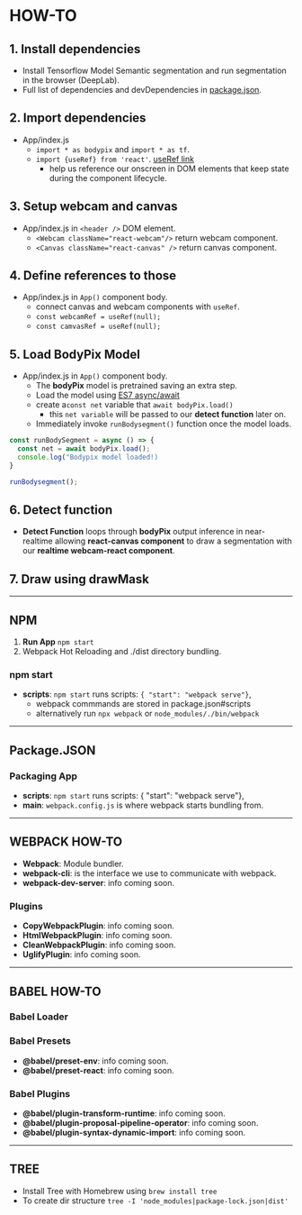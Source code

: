 # HOW-TO

## **1.** Install dependencies

- Install Tensorflow Model Semantic segmentation and run segmentation in the browser (DeepLab).
- Full list of dependencies and devDependencies in [package.json]().

## **2.** Import dependencies

- App/index.js
  - `import * as bodypix` and `import * as tf`.
  - `import {useRef} from 'react'`. [useRef link](https://reactjs.org/docs/hooks-reference.html#useref)
    - help us reference our onscreen in DOM elements that keep state during the component lifecycle.

## **3.** Setup webcam and canvas

- App/index.js in `<header />` DOM element.
  - `<Webcam className="react-webcam"/>` return webcam component.
  - `<Canvas className="react-canvas" />` return canvas component.

## **4.** Define references to those

- App/index.js in `App()` component body.
  - connect canvas and webcam components with `useRef`.
  - `const webcamRef = useRef(null);`
  - `const camvasRef = useRef(null);`

## **5.** Load BodyPix Model

- App/index.js in `App()` component body.
  - The **bodyPix** model is pretrained saving an extra step.
  - Load the model using [ES7 async/await](https://developer.mozilla.org/en-US/docs/Learn/JavaScript/Asynchronous/Async_await)
  - create a`const net` variable that `await bodyPix.load()`
    - this `net variable` will be passed to our **detect function** later on.
  - Immediately invoke `runBodysegment()` function once the model loads.

```javascript
const runBodySegment = async () => {
  const net = await bodyPix.load();
  console.log("Bodypix model loaded!)
}

runBodysegment();
```


## **6.** Detect function

- **Detect Function** loops through **bodyPix** output inference in near-realtime allowing **react-canvas component** to draw a segmentation with our **realtime webcam-react component**.

## **7.** Draw using drawMask

---

## NPM

1. **Run App** `npm start`
2. Webpack Hot Reloading and ./dist directory bundling.

### npm start

- **scripts**: `npm start` runs scripts: `{ "start": "webpack serve"}`,
  - webpack commmands are stored in package.json#scripts
  - alternatively run `npx webpack` or `node_modules/./bin/webpack`

---

## Package.JSON

### Packaging App

- **scripts**: `npm start` runs scripts: { "start": "webpack serve"},
- **main**: `webpack.config.js` is where webpack starts bundling from.

---

## WEBPACK HOW-TO

- **Webpack**: Module bundler.
- **webpack-cli**: is the interface we use to communicate with webpack.
- **webpack-dev-server**: info coming soon.

### Plugins

- **CopyWebpackPlugin**: info coming soon.
- **HtmlWebpackPlugin**: info coming soon.
- **CleanWebpackPlugin**: info coming soon.
- **UglifyPlugin**: info coming soon.

---

## BABEL HOW-TO

### Babel Loader

### Babel Presets

- **@babel/preset-env**: info coming soon.
- **@babel/preset-react**: info coming soon.

### Babel Plugins

- **@babel/plugin-transform-runtime**: info coming soon.
- **@babel/plugin-proposal-pipeline-operator**: info coming soon.
- **@babel/plugin-syntax-dynamic-import**: info coming soon.

---

## TREE

- Install Tree with Homebrew using `brew install tree`
- To create dir structure `tree -I 'node_modules|package-lock.json|dist'`
